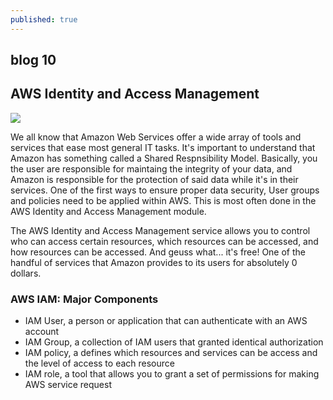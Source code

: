 ```yaml
---
published: true
---
```

## blog 10

## AWS Identity and Access Management 

![]({{site.baseurl}}/https://blogs.tensult.com/wp-content/uploads/2019/12/AWS-IAM-1024x532.png)


We all know that Amazon Web Services offer a wide array of tools and services that ease most general IT tasks. It's important to understand that Amazon has something called a Shared Respnsibility Model. Basically, you the user are responsible for maintaing the integrity of your data, and Amazon is responsible for the protection of said data while it's in their services. One of the first ways to ensure proper data security, User groups and policies need to be applied within AWS. This is most often done in the AWS Identity and Access Management module.

The AWS Identity and Access Management service allows you to control who can access certain resources, which resources can be accessed, and how resources can be accessed. And geuss what... it's free! One of the handful of services that Amazon provides to its users for absolutely 0 dollars.

### AWS IAM: Major Components

- IAM User, a person or application that can authenticate with an AWS account
- IAM Group, a collection of IAM users that granted identical authorization
- IAM policy, a defines which resources and services can be access and the level of access to each resource
- IAM role, a tool that allows you to grant a set of permissions for making AWS service request





